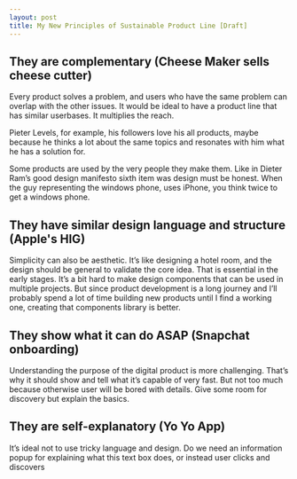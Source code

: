 ```yaml
---
layout: post
title: My New Principles of Sustainable Product Line [Draft]
---
```

<!-- more -->
## They are complementary (Cheese Maker sells cheese cutter)
Every product solves a problem, and users who have the same problem can overlap with the other issues. It would be ideal to have a product line that has similar userbases. It multiplies the reach.
 
Pieter Levels, for example, his followers love his all products, maybe because he thinks a lot about the same topics and resonates with him what he has a solution for. 

Some products are used by the very people they make them. Like in Dieter Ram’s good design manifesto sixth item was design must be honest. When the guy representing the windows phone, uses iPhone, you think twice to get a windows phone.

## They have similar design language and structure (Apple's HIG)
Simplicity can also be aesthetic. It’s like designing a hotel room, and the design should be general to validate the core idea. That is essential in the early stages. It’s a bit hard to make design components that can be used in multiple projects. But since product development is a long journey and I’ll probably spend a lot of time building new products until I find a working one, creating that components library is better.

## They show what it can do ASAP (Snapchat onboarding)
Understanding the purpose of the digital product is more challenging. That’s why it should show and tell what it’s capable of very fast. But not too much because otherwise user will be bored with details. Give some room for discovery but explain the basics. 

## They are self-explanatory (Yo Yo App)
It’s ideal not to use tricky language and design. Do we need an information popup for explaining what this text box does, or instead user clicks and discovers

